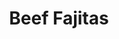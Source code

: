 ---
title: "Beef Fajitas"
price: "$18.00"
category: "Mexican-Cuisine"
img: "src/images/menu/Beef-Fajitas.jpg"
desc: "Tender seared steak full of flavor with grilled peppers and onions"
---